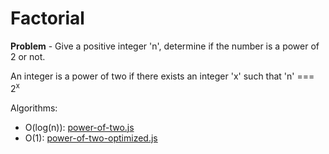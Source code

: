 # Factorial
**Problem** - Give a positive integer 'n', determine if the number is a power of 2 or not.

An integer is a power of two if there exists an integer 'x' such that 'n' === 2<sup>x</sup>

Algorithms:
- O(log(n)): [power-of-two.js](./power-of-two.js)
- O(1): [power-of-two-optimized.js](./power-of-two-optimized.js)

